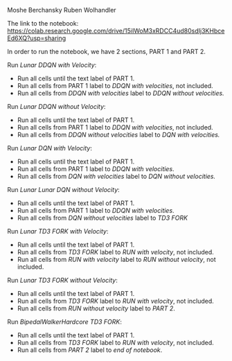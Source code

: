 Moshe Berchansky
Ruben Wolhandler

The link to the notebook:
https://colab.research.google.com/drive/15iIWoM3xRDCC4ud80sdIj3KHbceEd6XQ?usp=sharing

In order to run the notebook, we have 2 sections, PART 1 and PART 2.

Run *Lunar DDQN with Velocity*:

* Run all cells until the text label of PART 1.
* Run all cells from PART 1 label to *DDQN with velocities*, not included.
* Run all cells from *DDQN with velocities* label to *DDQN without velocities.*

Run *Lunar DDQN without Velocity*:

* Run all cells until the text label of PART 1.
* Run all cells from PART 1 label to *DDQN with velocities*, not included.
* Run all cells from *DDQN without velocities* label to *DQN with velocities.*


Run *Lunar DQN with Velocity*:

* Run all cells until the text label of PART 1.
* Run all cells from PART 1 label to *DDQN with velocities*.
* Run all cells from *DQN with velocities* label to *DQN without velocities.*


Run *Lunar Lunar DQN without Velocity*:

* Run all cells until the text label of PART 1.
* Run all cells from PART 1 label to *DDQN with velocities*.
* Run all cells from *DQN without velocities* label to *TD3 FORK*


Run *Lunar TD3 FORK with Velocity*:

* Run all cells until the text label of PART 1.
* Run all cells from *TD3 FORK* label to *RUN with velocity*, not included.
* Run all cells from *RUN with velocity* label to *RUN without velocity*, not included.

Run *Lunar TD3 FORK without Velocity*:

* Run all cells until the text label of PART 1.
* Run all cells from *TD3 FORK* label to *RUN with velocity*, not included.
* Run all cells from *RUN without velocity* label to *PART 2*.

Run *BipedalWalkerHardcore TD3 FORK*:

* Run all cells until the text label of PART 1.
* Run all cells from *TD3 FORK* label to *RUN with velocity*, not included.
* Run all cells from *PART 2* label to *end of notebook*.

